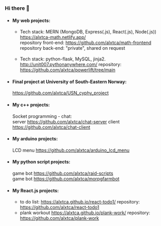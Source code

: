 ### Hi there 👋

- #### My web projects: <br>
  - Tech stack: MERN (MongoDB, Express(.js), React(.js), Node(.js)) <br>
  https://alxtca-math.netlify.app/  <br>
  repository front-end: https://github.com/alxtca/math-frontend <br>
  repository back-end: "private", shared on request <br> <br>
  - Tech stack: python-flask, MySQL, jinja2. <br>
  http://unit007.pythonanywhere.com/  repository: https://github.com/alxtca/powerlift/tree/main <br>

- #### Final project at University of South-Eastern Norway: <br>
  https://github.com/alxtca/USN_cyphy_project
  
- #### My c++ projects: <br>
  Socket programming - chat: <br>
  server https://github.com/alxtca/chat-server
  client https://github.com/alxtca/chat-client <br>
 
 - #### My arduino projects: <br>
   LCD menu https://github.com/alxtca/arduino_lcd_menu

- #### My python script projects: <br>
  game bot https://github.com/alxtca/raid-scripts <br>
  game bot https://github.com/alxtca/morpgfarmbot

- #### My React.js projects: <br>
  - to do list: https://alxtca.github.io/react-todo1/  repository: https://github.com/alxtca/react-todo1 <br>
  - plank workout https://alxtca.github.io/plank-work/ repository: https://github.com/alxtca/plank-work <br>

<!--
**alxtca/alxtca** is a ✨ _special_ ✨ repository because its `README.md` (this file) appears on your GitHub profile.

Here are some ideas to get you started:

- 🔭 I’m currently working on ...
- 🌱 I’m currently learning ...
- 👯 I’m looking to collaborate on ...
- 🤔 I’m looking for help with ...
- 💬 Ask me about ...
- 📫 How to reach me: ...
- 😄 Pronouns: ...
- ⚡ Fun fact: ...
-->
